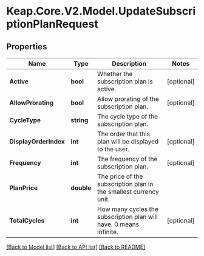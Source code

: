 # Keap.Core.V2.Model.UpdateSubscriptionPlanRequest

## Properties

Name | Type | Description | Notes
------------ | ------------- | ------------- | -------------
**Active** | **bool** | Whether the subscription plan is active. | [optional] 
**AllowProrating** | **bool** | Allow prorating of the subscription plan. | [optional] 
**CycleType** | **string** | The cycle type of the subscription plan. | 
**DisplayOrderIndex** | **int** | The order that this plan will be displayed to the user. | [optional] 
**Frequency** | **int** | The frequency of the subscription plan. | [optional] 
**PlanPrice** | **double** | The price of the subscription plan in the smallest currency unit. | 
**TotalCycles** | **int** | How many cycles the subscription plan will have.  0 means infinite. | [optional] 

[[Back to Model list]](../README.md#documentation-for-models) [[Back to API list]](../README.md#documentation-for-api-endpoints) [[Back to README]](../README.md)

